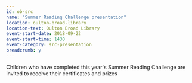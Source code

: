 ```yaml
---
id: ob-src
name: "Summer Reading Challenge presentation"
location: oulton-broad-library
location-text: Oulton Broad Library
event-start-date: 2018-09-22
event-start-time: 1430
event-category: src-presentation
breadcrumb: y
---
```


Children who have completed this year's Summer Reading Challenge are invited to receive their certificates and prizes
